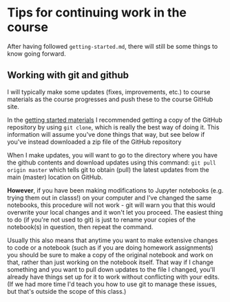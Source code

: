 # Tips for continuing work in the course

After having followed `getting-started.md`, there will still be some things to know going forward.

## Working with git and github

I will typically make some updates (fixes, improvements, etc.) to course materials as the course progresses and push these to the course GitHub site.

In the [getting started materials](getting-started.md) I recommended getting a copy of the GitHub repository by using `git clone`, which is really the best way of doing it. This information will assume you've done things that way, but see below if you've instead downloaded a zip file of the GitHub repository

When I make updates, you will want to go to the directory where you have the github contents and download updates using this command:
`git pull origin master`
which tells git to obtain (pull) the latest updates from the main (master) location on GitHub.

**However**, if you have been making modifications to Jupyter notebooks (e.g. trying them out in classs!) on your computer and I've changed the same notebooks, this procedure will not work - git will warn you that this would overwrite your local changes and it won't let you proceed.
The easiest thing to do (if you're not used to git) is just to rename your copies of the notebook(s) in question, then repeat the command.

Usually this also means that anytime you want to make extensive changes to code or a notebook (such as if you are doing homework assignments) you should be sure to make a copy of the original notebook and work on that, rather than just working on the notebook itself. That way if I change something and you want to pull down updates to the file I changed, you'll already have things set up for it to work without conflicting with your edits.
(If we had more time I'd teach you how to use git to manage these issues, but that's outside the scope of this class.)
